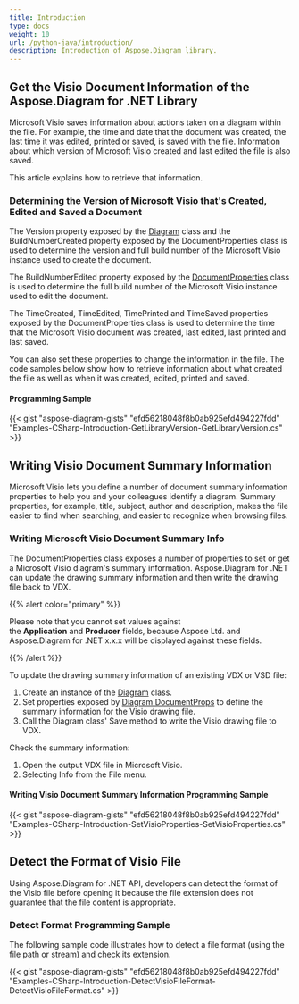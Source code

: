 ```yaml
---
title: Introduction
type: docs
weight: 10
url: /python-java/introduction/
description: Introduction of Aspose.Diagram library.
---
```


## **Get the Visio Document Information of the Aspose.Diagram for .NET Library**
Microsoft Visio saves information about actions taken on a diagram within the file. For example, the time and date that the document was created, the last time it was edited, printed or saved, is saved with the file. Information about which version of Microsoft Visio created and last edited the file is also saved.

This article explains how to retrieve that information.
### **Determining the Version of Microsoft Visio that's Created, Edited and Saved a Document**
The Version property exposed by the [Diagram](https://reference.aspose.com/diagram/net/aspose.diagram/diagram/) class and the BuildNumberCreated property exposed by the DocumentProperties class is used to determine the version and full build number of the Microsoft Visio instance used to create the document.

The BuildNumberEdited property exposed by the [DocumentProperties](https://reference.aspose.com/diagram/net/aspose.diagram/documentproperties) class is used to determine the full build number of the Microsoft Visio instance used to edit the document.

The TimeCreated, TimeEdited, TimePrinted and TimeSaved properties exposed by the DocumentProperties class is used to determine the time that the Microsoft Visio document was created, last edited, last printed and last saved.

You can also set these properties to change the information in the file. The code samples below show how to retrieve information about what created the file as well as when it was created, edited, printed and saved.
#### **Programming Sample**
{{< gist "aspose-diagram-gists" "efd56218048f8b0ab925efd494227fdd" "Examples-CSharp-Introduction-GetLibraryVersion-GetLibraryVersion.cs" >}}
## **Writing Visio Document Summary Information**
Microsoft Visio lets you define a number of document summary information properties to help you and your colleagues identify a diagram. Summary properties, for example, title, subject, author and description, makes the file easier to find when searching, and easier to recognize when browsing files.
### **Writing Microsoft Visio Document Summary Info**
The DocumentProperties class exposes a number of properties to set or get a Microsoft Visio diagram's summary information. Aspose.Diagram for .NET can update the drawing summary information and then write the drawing file back to VDX.

{{% alert color="primary" %}} 

Please note that you cannot set values against the **Application** and **Producer** fields, because Aspose Ltd. and Aspose.Diagram for .NET x.x.x will be displayed against these fields.

{{% /alert %}} 

To update the drawing summary information of an existing VDX or VSD file:

1. Create an instance of the [Diagram](https://reference.aspose.com/diagram/net/aspose.diagram/diagram/) class.
1. Set properties exposed by [Diagram.DocumentProps](https://reference.aspose.com/diagram/net/aspose.diagram/diagram/properties/documentprops) to define the summary information for the Visio drawing file.
1. Call the Diagram class' Save method to write the Visio drawing file to VDX.

Check the summary information:

1. Open the output VDX file in Microsoft Visio.
1. Selecting Info from the File menu.
#### **Writing Visio Document Summary Information Programming Sample**
{{< gist "aspose-diagram-gists" "efd56218048f8b0ab925efd494227fdd" "Examples-CSharp-Introduction-SetVisioProperties-SetVisioProperties.cs" >}}
## **Detect the Format of Visio File**
Using Aspose.Diagram for .NET API, developers can detect the format of the Visio file before opening it because the file extension does not guarantee that the file content is appropriate.
### **Detect Format Programming Sample**
The following sample code illustrates how to detect a file format (using the file path or stream) and check its extension.

{{< gist "aspose-diagram-gists" "efd56218048f8b0ab925efd494227fdd" "Examples-CSharp-Introduction-DetectVisioFileFormat-DetectVisioFileFormat.cs" >}}
